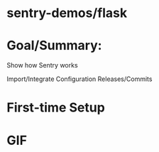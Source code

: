 # sentry-demos/flask

# Goal/Summary:
Show how Sentry works

Import/Integrate
Configuration
Releases/Commits

# First-time Setup

# GIF
